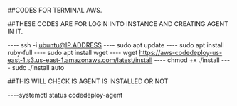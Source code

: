 ##CODES FOR TERMINAL AWS.

##THESE CODES ARE FOR LOGIN INTO INSTANCE AND CREATING AGENT IN IT.

---- ssh -i <KEY NAME> ubuntu@IP.ADDRESS
---- sudo apt update
---- sudo apt install ruby-full
---- sudo apt install wget
---- wget https://aws-codedeploy-us-east-1.s3.us-east-1.amazonaws.com/latest/install
---- chmod +x ./install
---- sudo ./install auto

##THIS WILL CHECK IS AGENT IS INSTALLED OR NOT

----systemctl status codedeploy-agent